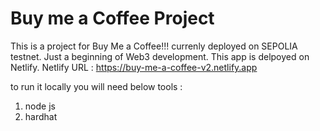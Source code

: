 # Buy me a Coffee Project

This is a project for Buy Me a Coffee!!!
currenly deployed on SEPOLIA testnet.
Just a beginning of Web3 development.
This app is delpoyed on Netlify.
Netlify URL : 
https://buy-me-a-coffee-v2.netlify.app

to run it locally you will need below tools :

1. node js
2. hardhat
